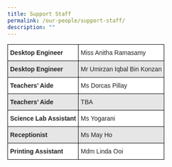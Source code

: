 ```yaml
---
title: Support Staff
permalink: /our-people/support-staff/
description: ""
---
```

<style type="text/css">
.tg  {border-collapse:collapse;border-spacing:0;}
.tg td{border-color:black;border-style:solid;border-width:1px;font-family:Arial, sans-serif;font-size:14px;
  overflow:hidden;padding:10px 5px;word-break:normal;}
.tg th{border-color:black;border-style:solid;border-width:1px;font-family:Arial, sans-serif;font-size:14px;
  font-weight:normal;overflow:hidden;padding:10px 5px;word-break:normal;}
.tg .tg-l2bf{background-color:#FFF;color:#222;font-weight:bold;text-align:left;vertical-align:top}
.tg .tg-h5mn{background-color:#E6E6E6;color:#222;text-align:left;vertical-align:middle}
.tg .tg-1ppo{background-color:#FFF;color:#222;text-align:left;vertical-align:middle}
.tg .tg-rs0e{background-color:#E6E6E6;color:#222;font-weight:bold;text-align:left;vertical-align:top}
</style>
<table class="tg">
<thead>
  <tr>
    <th class="tg-l2bf">Desktop Engineer</th>
    <td class="tg-1ppo" colspan="2">Miss Anitha Ramasamy</td>
  </tr>
</thead>
<tbody>
  <tr>
    <th class="tg-rs0e">Desktop Engineer</th>
    <td class="tg-h5mn" colspan="2">Mr Umirzan Iqbal Bin Konzan</td>
  </tr>
  <tr>
    <td class="tg-l2bf"><span style="font-weight:bold">Teachers’ Aide</span></td>
    <td class="tg-1ppo" colspan="2">Ms Dorcas Pillay</td>
  </tr>
  <tr>
    <td class="tg-rs0e"><span style="font-weight:bold">Teachers’ Aide</span></td>
    <td class="tg-h5mn" colspan="2">TBA</td>
  </tr>
  <tr>
    <td class="tg-l2bf"><span style="font-weight:bold">Science Lab Assistant</span></td>
    <td class="tg-1ppo" colspan="2">Ms Yogarani</td>
  </tr>
  <tr>
    <td class="tg-rs0e"><span style="font-weight:bold">Receptionist</span></td>
    <td class="tg-h5mn" colspan="2">Ms May Ho</td>
  </tr>
  <tr>
    <td class="tg-l2bf"><span style="font-weight:bold">Printing Assistant</span></td>
    <td class="tg-1ppo" colspan="2">Mdm Linda Ooi</td>
  </tr>
</tbody>
</table>